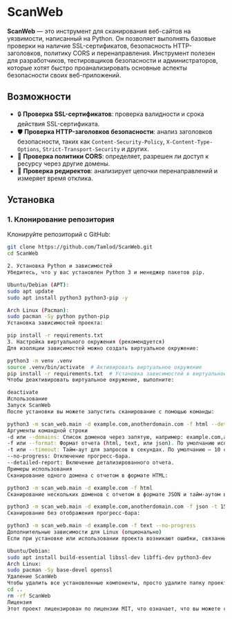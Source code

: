 # ScanWeb

**ScanWeb** — это инструмент для сканирования веб-сайтов на уязвимости, написанный на Python. Он позволяет выполнять базовые проверки на наличие SSL-сертификатов, безопасность HTTP-заголовков, политику CORS и перенаправления. Инструмент полезен для разработчиков, тестировщиков безопасности и администраторов, которые хотят быстро проанализировать основные аспекты безопасности своих веб-приложений.

## Возможности
- 🔒 **Проверка SSL-сертификатов**: проверка валидности и срока действия SSL-сертификата.
- 🛡️ **Проверка HTTP-заголовков безопасности**: анализ заголовков безопасности, таких как `Content-Security-Policy`, `X-Content-Type-Options`, `Strict-Transport-Security` и других.
- 🔗 **Проверка политики CORS**: определяет, разрешен ли доступ к ресурсу через другие домены.
- 🚦 **Проверка редиректов**: анализирует цепочки перенаправлений и измеряет время отклика.

## Установка

### 1. Клонирование репозитория
Клонируйте репозиторий с GitHub:
```bash
git clone https://github.com/Tamlod/ScanWeb.git
cd ScanWeb

2. Установка Python и зависимостей
Убедитесь, что у вас установлен Python 3 и менеджер пакетов pip.

Ubuntu/Debian (APT):
sudo apt update
sudo apt install python3 python3-pip -y

Arch Linux (Pacman):
sudo pacman -Sy python python-pip
Установка зависимостей проекта:

pip install -r requirements.txt
3. Настройка виртуального окружения (рекомендуется)
Для изоляции зависимостей можно создать виртуальное окружение:

python3 -m venv .venv
source .venv/bin/activate  # Активировать виртуальное окружение
pip install -r requirements.txt  # Установка зависимостей в виртуальное окружение
Чтобы деактивировать виртуальное окружение, выполните:

deactivate
Использование
Запуск ScanWeb
После установки вы можете запустить сканирование с помощью команды:

python3 -m scan_web.main -d example.com,anotherdomain.com -f html --detailed-report
Аргументы командной строки
-d или --domains: Список доменов через запятую, например: example.com,anotherdomain.com.
-f или --format: Формат отчета (html, text, или json). По умолчанию используется html.
-t или --timeout: Тайм-аут для запросов в секундах. По умолчанию — 10 секунд.
--no-progress: Отключение прогресс-бара.
--detailed-report: Включение детализированного отчета.
Примеры использования
Сканирование одного домена с отчетом в формате HTML:

python3 -m scan_web.main -d example.com -f html
Сканирование нескольких доменов с отчетом в формате JSON и тайм-аутом в 15 секунд:

python3 -m scan_web.main -d example.com,anotherdomain.com -f json -t 15
Сканирование без отображения прогресс-бара:

python3 -m scan_web.main -d example.com -f text --no-progress
Дополнительные зависимости для Linux (опционально)
Если при установке или использовании проекта возникают ошибки, связанные с отсутствием библиотек, вы можете установить дополнительные зависимости:

Ubuntu/Debian:
sudo apt install build-essential libssl-dev libffi-dev python3-dev
Arch Linux:
sudo pacman -Sy base-devel openssl
Удаление ScanWeb
Чтобы удалить все установленные компоненты, просто удалите папку проекта и виртуальное окружение (если использовалось):
cd ..
rm -rf ScanWeb
Лицензия
Этот проект лицензирован по лицензии MIT, что означает, что вы можете свободно использовать, изменять и распространять его. Подробности смотрите в файле LICENSE.
